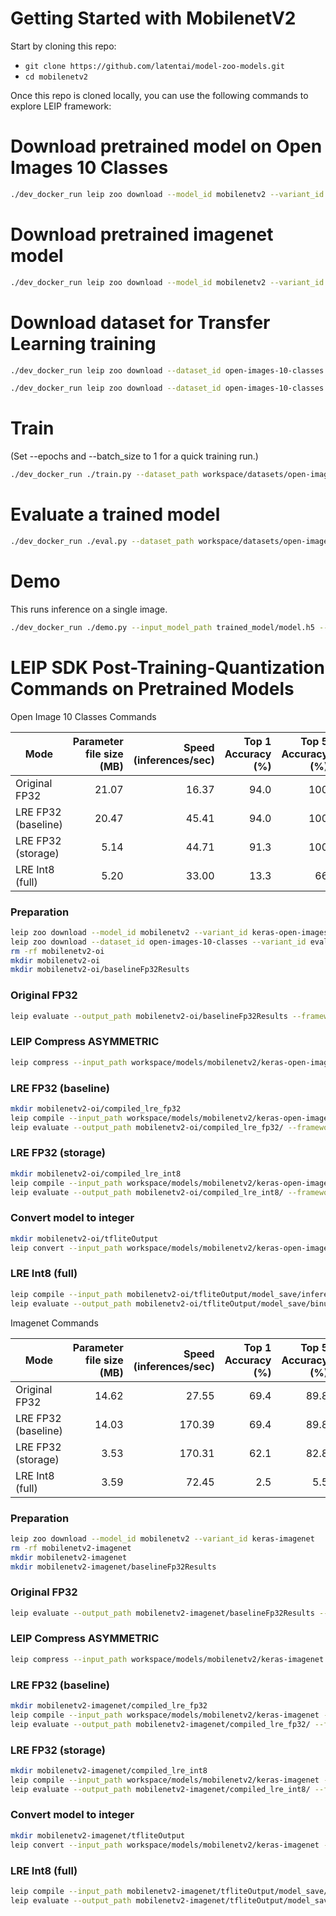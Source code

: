 # Getting Started with MobilenetV2

Start by cloning this repo:
* ```git clone https://github.com/latentai/model-zoo-models.git```
* ```cd mobilenetv2```

Once this repo is cloned locally, you can use the following commands to explore LEIP framework:


# Download pretrained model on Open Images 10 Classes
```bash
./dev_docker_run leip zoo download --model_id mobilenetv2 --variant_id keras-open-images-10-classes
```
# Download pretrained imagenet model
```bash
./dev_docker_run leip zoo download --model_id mobilenetv2 --variant_id keras-imagenet
```
# Download dataset for Transfer Learning training
```bash
./dev_docker_run leip zoo download --dataset_id open-images-10-classes --variant_id train

./dev_docker_run leip zoo download --dataset_id open-images-10-classes --variant_id eval
```
# Train

(Set --epochs and --batch_size to 1 for a quick training run.)
```bash
./dev_docker_run ./train.py --dataset_path workspace/datasets/open-images-10-classes/train/  --eval_dataset_path workspace/datasets/open-images-10-classes/eval/ --epochs 150
```
# Evaluate a trained model
```bash
./dev_docker_run ./eval.py --dataset_path workspace/datasets/open-images-10-classes/eval/ --input_model_path trained_model/model.h5
```
# Demo

This runs inference on a single image.
```bash
./dev_docker_run ./demo.py --input_model_path trained_model/model.h5 --image_file test_images/dog.jpg
```
# LEIP SDK Post-Training-Quantization Commands on Pretrained Models

Open Image 10 Classes Commands

|       Mode        |Parameter file size (MB)|Speed (inferences/sec)|Top 1 Accuracy (%)|Top 5 Accuracy (%)|
|-------------------|-----------------------:|---------------------:|-----------------:|-----------------:|
|Original FP32      |                   21.07|                 16.37|              94.0|               100|
|LRE FP32 (baseline)|                   20.47|                 45.41|              94.0|               100|
|LRE FP32 (storage) |                    5.14|                 44.71|              91.3|               100|
|LRE Int8 (full)    |                    5.20|                 33.00|              13.3|                66|

### Preparation
```bash
leip zoo download --model_id mobilenetv2 --variant_id keras-open-images-10-classes
leip zoo download --dataset_id open-images-10-classes --variant_id eval
rm -rf mobilenetv2-oi
mkdir mobilenetv2-oi
mkdir mobilenetv2-oi/baselineFp32Results
```
### Original FP32
```bash
leip evaluate --output_path mobilenetv2-oi/baselineFp32Results --framework tf --input_path workspace/models/mobilenetv2/keras-open-images-10-classes --test_path workspace/datasets/open-images-10-classes/eval/index.txt --class_names workspace/models/mobilenetv2/keras-open-images-10-classes/class_names.txt
```
### LEIP Compress ASYMMETRIC
```bash
leip compress --input_path workspace/models/mobilenetv2/keras-open-images-10-classes --quantizer ASYMMETRIC --bits 8 --output_path mobilenetv2-oi/checkpointCompressed/
```
### LRE FP32 (baseline)
```bash
mkdir mobilenetv2-oi/compiled_lre_fp32
leip compile --input_path workspace/models/mobilenetv2/keras-open-images-10-classes --output_path mobilenetv2-oi/compiled_lre_fp32/bin --input_types=float32 --data_type=float32
leip evaluate --output_path mobilenetv2-oi/compiled_lre_fp32/ --framework lre --input_types=float32 --input_path mobilenetv2-oi/compiled_lre_fp32/bin --test_path workspace/datasets/open-images-10-classes/eval/index.txt --class_names workspace/models/mobilenetv2/keras-open-images-10-classes/class_names.txt
```
### LRE FP32 (storage)
```bash
mkdir mobilenetv2-oi/compiled_lre_int8
leip compile --input_path workspace/models/mobilenetv2/keras-open-images-10-classes --output_path mobilenetv2-oi/compiled_lre_int8/bin --input_types=uint8 --data_type=int8
leip evaluate --output_path mobilenetv2-oi/compiled_lre_int8/ --framework lre --input_types=uint8 --input_path mobilenetv2-oi/compiled_lre_int8/bin --test_path workspace/datasets/open-images-10-classes/eval/index.txt --class_names workspace/models/mobilenetv2/keras-open-images-10-classes/class_names.txt
```
### Convert model to integer
```bash
mkdir mobilenetv2-oi/tfliteOutput
leip convert --input_path workspace/models/mobilenetv2/keras-open-images-10-classes --framework tflite --output_path mobilenetv2-oi/tfliteOutput --data_type int8 --policy TfLite --rep_dataset workspace/datasets/open-images-10-classes/eval/Apple/06e47f3aa0036947.jpg
```
### LRE Int8 (full)
```bash
leip compile --input_path mobilenetv2-oi/tfliteOutput/model_save/inference_model.cast.tflite --output_path mobilenetv2-oi/tfliteOutput/model_save/binuint8 --input_types=uint8
leip evaluate --output_path mobilenetv2-oi/tfliteOutput/model_save/binuint8 --framework lre --input_types=uint8 --input_path mobilenetv2-oi/tfliteOutput/model_save/binuint8 --test_path workspace/datasets/open-images-10-classes/eval/index.txt --class_names workspace/models/mobilenetv2/keras-open-images-10-classes/class_names.txt --preprocessor ''
```

Imagenet Commands

|       Mode        |Parameter file size (MB)|Speed (inferences/sec)|Top 1 Accuracy (%)|Top 5 Accuracy (%)|
|-------------------|-----------------------:|---------------------:|-----------------:|-----------------:|
|Original FP32      |                   14.62|                 27.55|              69.4|              89.8|
|LRE FP32 (baseline)|                   14.03|                170.39|              69.4|              89.8|
|LRE FP32 (storage) |                    3.53|                170.31|              62.1|              82.8|
|LRE Int8 (full)    |                    3.59|                 72.45|               2.5|               5.5|

### Preparation
```bash
leip zoo download --model_id mobilenetv2 --variant_id keras-imagenet
rm -rf mobilenetv2-imagenet
mkdir mobilenetv2-imagenet
mkdir mobilenetv2-imagenet/baselineFp32Results
```
### Original FP32
```bash
leip evaluate --output_path mobilenetv2-imagenet/baselineFp32Results --framework tf --input_path workspace/models/mobilenetv2/keras-imagenet --test_path /shared/data/sample-models/resources/data/imagenet/testsets/testset_1000_images.preprocessed.1000.txt --class_names workspace/models/mobilenetv2/keras-imagenet/class_names.txt
```
### LEIP Compress ASYMMETRIC
```bash
leip compress --input_path workspace/models/mobilenetv2/keras-imagenet --quantizer ASYMMETRIC --bits 8 --output_path mobilenetv2-imagenet/checkpointCompressed/
```
### LRE FP32 (baseline)
```bash
mkdir mobilenetv2-imagenet/compiled_lre_fp32
leip compile --input_path workspace/models/mobilenetv2/keras-imagenet --output_path mobilenetv2-imagenet/compiled_lre_fp32/bin --input_types=float32 --data_type=float32
leip evaluate --output_path mobilenetv2-imagenet/compiled_lre_fp32/ --framework lre --input_types=float32 --input_path mobilenetv2-imagenet/compiled_lre_fp32/bin --test_path /shared/data/sample-models/resources/data/imagenet/testsets/testset_1000_images.preprocessed.1000.txt --class_names workspace/models/mobilenetv2/keras-imagenet/class_names.txt
```
### LRE FP32 (storage)
```bash
mkdir mobilenetv2-imagenet/compiled_lre_int8
leip compile --input_path workspace/models/mobilenetv2/keras-imagenet --output_path mobilenetv2-imagenet/compiled_lre_int8/bin --input_types=uint8 --data_type=int8
leip evaluate --output_path mobilenetv2-imagenet/compiled_lre_int8/ --framework lre --input_types=uint8 --input_path mobilenetv2-imagenet/compiled_lre_int8/bin --test_path /shared/data/sample-models/resources/data/imagenet/testsets/testset_1000_images.preprocessed.1000.txt --class_names workspace/models/mobilenetv2/keras-imagenet/class_names.txt
```
### Convert model to integer
```bash
mkdir mobilenetv2-imagenet/tfliteOutput
leip convert --input_path workspace/models/mobilenetv2/keras-imagenet --framework tflite --output_path mobilenetv2-imagenet/tfliteOutput --data_type int8 --policy TfLite --rep_dataset /shared/data/sample-models/resources/images/imagenet_images/preprocessed/ILSVRC2012_val_00000001.JPEG
```
### LRE Int8 (full)
```bash
leip compile --input_path mobilenetv2-imagenet/tfliteOutput/model_save/inference_model.cast.tflite --output_path mobilenetv2-imagenet/tfliteOutput/model_save/binuint8 --input_types=uint8
leip evaluate --output_path mobilenetv2-imagenet/tfliteOutput/model_save/binuint8 --framework lre --input_types=uint8 --input_path mobilenetv2-imagenet/tfliteOutput/model_save/binuint8 --test_path /shared/data/sample-models/resources/data/imagenet/testsets/testset_1000_images.preprocessed.1000.txt --class_names workspace/models/mobilenetv2/keras-imagenet/class_names.txt --preprocessor ''
```